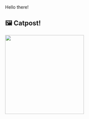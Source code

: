 Hello there!



## 🖼️ Catpost!

<sub>
    <img src="https://cdn2.thecatapi.com/images/3k3.jpg" height="256">
</sub>

